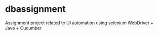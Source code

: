 # dbassignment
Assignment project related to UI automation using selenium WebDriver + Java + Cucumber
